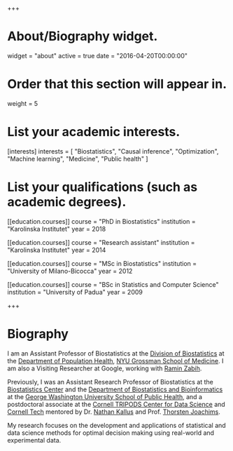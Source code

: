+++
# About/Biography widget.
widget = "about"
active = true
date = "2016-04-20T00:00:00"

# Order that this section will appear in.
weight = 5

# List your academic interests.
[interests]
  interests = [
    "Biostatistics",
    "Causal inference",
    "Optimization",
    "Machine learning",
    "Medicine",
    "Public health"
  ]

# List your qualifications (such as academic degrees).
[[education.courses]]
  course = "PhD in Biostatistics"
  institution = "Karolinska Institutet"
  year = 2018

[[education.courses]]
  course = "Research assistant"
  institution = "Karolinska Institutet"
  year = 2014

[[education.courses]]
  course = "MSc in Biostatistics"
  institution = "University of Milano-Bicocca"
  year = 2012

[[education.courses]]
  course = "BSc in Statistics and Computer Science"
  institution = "University of Padua"
  year = 2009

+++

# Biography

I am an Assistant Professor of Biostatistics at the [Division of Biostatistics](https://med.nyu.edu/departments-institutes/population-health/divisions-sections-centers/biostatistics/) at the [Department of Population Health](https://med.nyu.edu/departments-institutes/population-health/), [NYU Grossman School of Medicine](https://med.nyu.edu/). I am also a Visiting Researcher at Google, working with [Ramin Zabih](https://www.cs.cornell.edu/~rdz/).

Previously, I was an Assistant Research Professor of Biostatistics at the [Biostatistics Center](https://biostatcenter.gwu.edu/) and the [Department of Biostatistics and Bioinformatics](https://publichealth.gwu.edu/departments/biostatistics-and-bioinformatics) at the [George Washington University School of Public Health](https://publichealth.gwu.edu/), and a postdoctoral associate at the [Cornell TRIPODS Center for Data Science](https://tripods.cis.cornell.edu/) and [Cornell Tech](https://tech.cornell.edu/) mentored by Dr. [Nathan Kallus](http://www.nathankallus.com/) and Prof. [Thorsten Joachims](https://www.cs.cornell.edu/people/tj/). 

My research focuses on the development and applications of statistical and data science methods for optimal decision making using real-world and experimental data. 